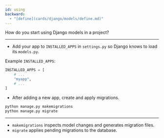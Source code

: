 ```yaml
---
id: using
backward:
  - "[define](cards/django/models/define.md)"
---
```


How do you start using Django models in a project?

---

- Add your app to `INSTALLED_APPS` in `settings.py` so Django knows to load its `models.py`.

Example `INSTALLED_APPS`:
```python
INSTALLED_APPS = [
    # ...
    "myapp",
    # ...
]
```

- After adding a new app, create and apply migrations.

```sh
python manage.py makemigrations
python manage.py migrate
```

---

- `makemigrations` inspects model changes and generates migration files.
- `migrate` applies pending migrations to the database. 